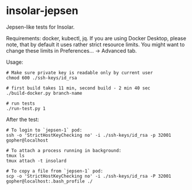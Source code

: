 # insolar-jepsen

Jepsen-like tests for Insolar.

Requirements: docker, kubectl, jq. If you are using Docker Desktop, please note, that by default it uses rather strict resource limits. You might want to change these limits in Preferences... -> Advanced tab.

Usage:

```
# Make sure private key is readable only by current user
chmod 600 ./ssh-keys/id_rsa

# first build takes 11 min, second build - 2 min 40 sec
./build-docker.py branch-name

# run tests
./run-test.py 1
```

After the test:

```
# To login to `jepsen-1` pod:
ssh -o 'StrictHostKeyChecking no' -i ./ssh-keys/id_rsa -p 32001 gopher@localhost

# To attach a process running in background:
tmux ls
tmux attach -t insolard

# To copy a file from `jepsen-1` pod:
scp -o 'StrictHostKeyChecking no' -i ./ssh-keys/id_rsa -P 32001 gopher@localhost:.bash_profile ./
```
